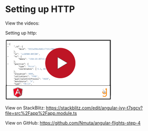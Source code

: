# Setting up HTTP


View the videos:

Setting up http: 


[![](video-player.png)](https://drive.google.com/file/d/1kDzbcHSI9EhM-zIXDbtBu325mrYYA3WC/view)


View on StackBlitz:
https://stackblitz.com/edit/angular-ivy-t7sgcv?file=src%2Fapp%2Fapp.module.ts


View on GitHub: 
https://github.com/Nmuta/angular-flights-step-4


